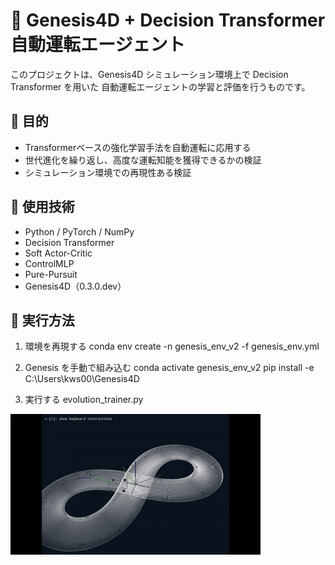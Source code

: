 # 🚗 Genesis4D + Decision Transformer 自動運転エージェント

このプロジェクトは、Genesis4D シミュレーション環境上で Decision Transformer を用いた
自動運転エージェントの学習と評価を行うものです。


## 📌 目的
- Transformerベースの強化学習手法を自動運転に応用する
- 世代進化を繰り返し、高度な運転知能を獲得できるかの検証
- シミュレーション環境での再現性ある検証

## 🧠 使用技術
- Python / PyTorch / NumPy
- Decision Transformer
- Soft Actor-Critic
- ControlMLP
- Pure-Pursuit
- Genesis4D（0.3.0.dev）

## 🚀 実行方法

1) 環境を再現する
conda env create -n genesis_env_v2 -f genesis_env.yml

2) Genesis を手動で組み込む
conda activate genesis_env_v2
pip install -e C:\Users\kws00\Genesis4D

3) 実行する
evolution_trainer.py

![デモ動画](media/demo.gif)


